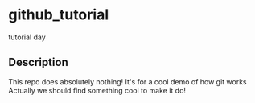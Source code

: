 # github_tutorial
tutorial day

## Description
This repo does absolutely nothing! It's for a cool demo of how git works
Actually we should find something cool to make it do!
